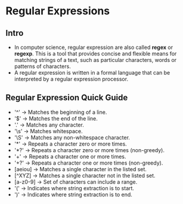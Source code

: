 # Regular Expressions

## Intro
* In computer science, regular expression are also called __regex__ or __regexp__. This is a tool that provides concise and flexible means for matching strings of a text, such as particular characters, words or patterns of characters.
* A regular expression is written in a formal language that can be interpreted by a regular expression processor.

## Regular Expression Quick Guide
* '^' -> Matches the beginning of a line.
* '$' -> Matches the end of the line.
* '.' -> Matches any character.
* '\s' -> Matches whitespace.
* '\S' -> Matches any non-whitespace character.
* '*' -> Repeats a character zero or more times.
* '*?' -> Repeats a character zero or more times (non-greedy).
* '+' -> Repeats a character one or more times.
* '+?' -> Repeats a character one or more times (non-greedy).
* [aeiou] -> Matches a single character in the listed set.
* [^XYZ] -> Matches a single character not in the listed set.
* [a-z0-9] -> Set of characters can include a range.
* '(' -> Indicates where string extraction is to start.
* ')' -> Indicates where string extraction is to end.
